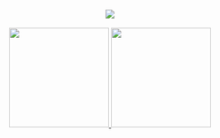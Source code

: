 <br/>

<div align="center">
  <a href="https://github.com/elf-alchemist">
    <img src="https://skillicons.dev/icons?i=html,css,javascript,typescript,vite,tailwind,nodejs,bash,linux,vim,git,cloudflare,workers&theme=dark" />
  </a>
</div>

<br/>

<div align="center">
  <a href="https://github.com/elf-alchemist">
    <img height="180em" src="https://github-readme-stats.vercel.app/api/top-langs/?username=elf-alchemist&layout=compact&langs_count=6&theme=dark"/>
  </a>
  <a href="https://github.com/elf-alchemist">
    <img height="180em" src="https://github-readme-stats.vercel.app/api?username=elf-alchemist&show_icons=true&theme=dark&include_all_commits=true"/>
  </a>
</div>

<br/>
